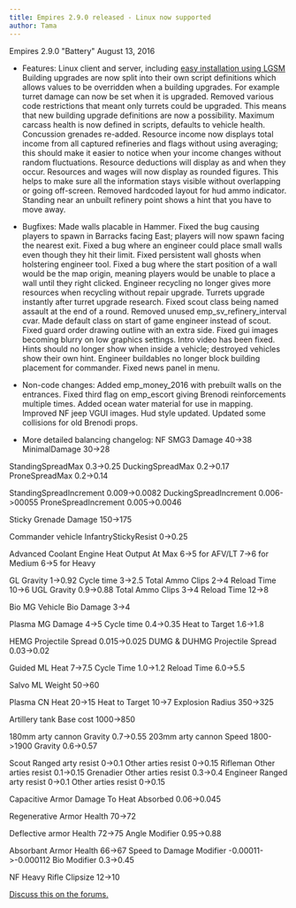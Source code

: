 ```yaml
---
title: Empires 2.9.0 released - Linux now supported
author: Tama
---
```


Empires 2.9.0 "Battery"
August 13, 2016

* Features:
Linux client and server, including [easy installation using LGSM](https://gameservermanagers.com/lgsm/emserver/)
Building upgrades are now split into their own script definitions which allows values to be overridden when a building upgrades. For example turret damage can now be set when it is upgraded.
Removed various code restrictions that meant only turrets could be upgraded. This means that new building upgrade definitions are now a possibility.
Maximum carcass health is now defined in scripts, defaults to vehicle health.
Concussion grenades re-added.
Resource income now displays total income from all captured refineries and flags without using averaging; this should make it easier to notice when your income changes without random fluctuations. Resource deductions will display as and when they occur.
Resources and wages will now display as rounded figures. This helps to make sure all the information stays visible without overlapping or going off-screen.
Removed hardcoded layout for hud ammo indicator.
Standing near an unbuilt refinery point shows a hint that you have to move away.

* Bugfixes:
Made walls placable in Hammer.
Fixed the bug causing players to spawn in Barracks facing East; players will now spawn facing the nearest exit.
Fixed a bug where an engineer could place small walls even though they hit their limit.
Fixed persistent wall ghosts when holstering engineer tool.
Fixed a bug where the start position of a wall would be the map origin, meaning players would be unable to place a wall until they right clicked.
Engineer recycling no longer gives more resources when recycling without repair upgrade.
Turrets upgrade instantly after turret upgrade research.
Fixed scout class being named assault at the end of a round.
Removed unused emp_sv_refinery_interval cvar.
Made default class on start of game engineer instead of scout.
Fixed guard order drawing outline with an extra side.
Fixed gui images becoming blurry on low graphics settings.
Intro video has been fixed.
Hints should no longer show when inside a vehicle; destroyed vehicles show their own hint.
Engineer buildables no longer block building placement for commander.
Fixed news panel in menu.

* Non-code changes:
Added emp_money_2016 with prebuilt walls on the entrances.
Fixed third flag on emp_escort giving Brenodi reinforcements multiple times.
Added ocean water material for use in mapping.
Improved NF jeep VGUI images.
Hud style updated.
Updated some collisions for old Brenodi props.

* More detailed balancing changelog:
NF SMG3
Damage 40->38
MinimalDamage 30->28

StandingSpreadMax 0.3->0.25
DuckingSpreadMax 0.2->0.17
ProneSpreadMax 0.2->0.14

StandingSpreadIncrement 0.009->0.0082
DuckingSpreadIncrement 0.006->00055
ProneSpreadIncrement 0.005->0.0046

Sticky Grenade
Damage 150->175

Commander vehicle
InfantryStickyResist 0->0.25

Advanced Coolant Engine
Heat Output At Max
6->5 for AFV/LT
7->6 for Medium
6->5 for Heavy

GL
Gravity 1->0.92
Cycle time 3->2.5
Total Ammo Clips 2->4
Reload Time 10->6
UGL
Gravity 0.9->0.88
Total Ammo Clips 3->4
Reload Time 12->8

Bio MG
Vehicle Bio Damage 3->4

Plasma MG
Damage 4->5
Cycle time 0.4->0.35
Heat to Target 1.6->1.8

HEMG
Projectile Spread 0.015->0.025
DUMG & DUHMG
Projectile Spread 0.03->0.02

Guided ML
Heat 7->7.5
Cycle Time 1.0->1.2
Reload Time 6.0->5.5

Salvo ML
Weight 50->60

Plasma CN
Heat 20->15
Heat to Target 10->7
Explosion Radius 350->325

Artillery tank
Base cost 1000->850

180mm arty cannon
Gravity 0.7->0.55
203mm arty cannon
Speed 1800->1900
Gravity 0.6->0.57

Scout
Ranged arty resist 0->0.1
Other arties resist 0->0.15
Rifleman
Other arties resist 0.1->0.15
Grenadier
Other arties resist 0.3->0.4
Engineer
Ranged arty resist 0->0.1
Other arties resist 0->0.15

Capacitive Armor
Damage To Heat Absorbed 0.06->0.045

Regenerative Armor
Health 70->72

Deflective armor
Health 72->75
Angle Modifier 0.95->0.88

Absorbant Armor
Health 66->67
Speed to Damage Modifier -0.00011->-0.000112
Bio Modifier 0.3->0.45

NF Heavy Rifle
Clipsize 12->10 

[Discuss this on the forums.](https://forums.empiresmod.com/index.php?threads/empires-2-9-0-released.20432/#post-531866)
